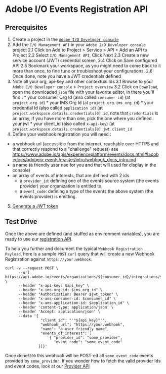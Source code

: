 <!--:nav_order:2-->

# Adobe I/O Events Registration API

## Prerequisites

1. Create a project in the [`Adobe I/O Developer console`](https://www.adobe.io/apis/experienceplatform/console/docs.html#!AdobeDocs/adobeio-console/master/projects-empty.md)
2. Add the `I/O Management API` in your `Adobe I/O Developer console` project 
  2.1 Click on Add to Project > Service > API > Add an API to Project
  2.2 Select `I/O Management API`, Click Next
  2.3 Create a new service account (JWT) credential screen, 
  2.4 Click on Save configured API
  2.5 Bookmark your workspace, as you might need to come back to it more than once, to fine tune or troubleshoot your configurations.
  2.6 Once done, note you have a JWT credentials defined
3. Note all your org, api-key and other contextual Ids
  3.1 Browse to your `Adobe I/O Developer console` > `Project overview`
  3.2 Click on `Download`, open the downloaded `json` file with your favorite editor, in there you'll find :
        * your consumer Org Id (also called `consumer id`) (at `project.org.id`)
        * your IMS Org Id (at `project.org.ims_org_id`)
        * your credential Id (also called `application id`) (at `project.workspace.details.credentials[0].id`, note that `credentials` is an array, 
        if you have more than one, pick the one where you defined your jwt
        * your client_id (also called `x-api-key`) (at `project.workspace.details.credentials[0].jwt.client_id`                
4. Define your webhook registration you will need :
  * a webhook url (accessible from the internet, reachable over HTTPS and that correctly respond to a "challenge" request) see https://www.adobe.io/apis/experienceplatform/events/docs.html#!adobedocs/adobeio-events/master/intro/webhook_docs_intro.md
  * a name (a friendly user nae for you and that will used for display in the console)
  * an array of events of interests, that are defined with 2 ids
    * a `provider_id`: defining one of the events source system (the events provider) your organization is entitled to,
    * a `event_code`: defining a type of the events the above system (the events provider) is emitting.
5. [Generate a JWT token](https://www.adobe.io/apis/experienceplatform/console/docs.html#!AdobeDocs/adobeio-console/master/credentials.md)

## Test Drive

Once the above are defined (and stuffed as environment variables),
you are ready to use our [registration API](https://www.adobe.io/apis/experienceplatform/events/ioeventsapi.html#/Registrations/createRegistrationCli).

To help you further and document the typical `Webhook Registration Payload`, 
here is a sample `POST` `curl` query that will create a new Webhook Registration against `https://your.webhook`.

    curl -v --request POST \
          --url https://api.adobe.io/events/organizations/${consumer_id}/integrations/${application_id}/registrations \
          --header "x-api-key: $api_key" \
          --header "x-ims-org-id: $ims_org_id" \
          --header "Authorization: Bearer $jwt_token" \
          --header "x-ams-consumer-id: $consumer_id" \
          --header "x-ams-application-id: $application_id" \
          --header 'content-type: application/json' \
          --header 'Accept: application/json' \
          --data '{
                    "client_id": "'"${api_key}"'",
                    "webhook_url": "https://your.webhook",
                    "name": "a user friendly name",
                    "events_of_interest": [
                        { "provider_id": "some_provider",
                          "event_code": "some_event_code"
                   }]}'
 
Once done/`200` this webhook will be POST-ed all `some_event_code` events provided by `some_provider`. 
If you wonder how to fetch the valid provider Ids and event codes, look at our [Provider API](provider_api.md)

